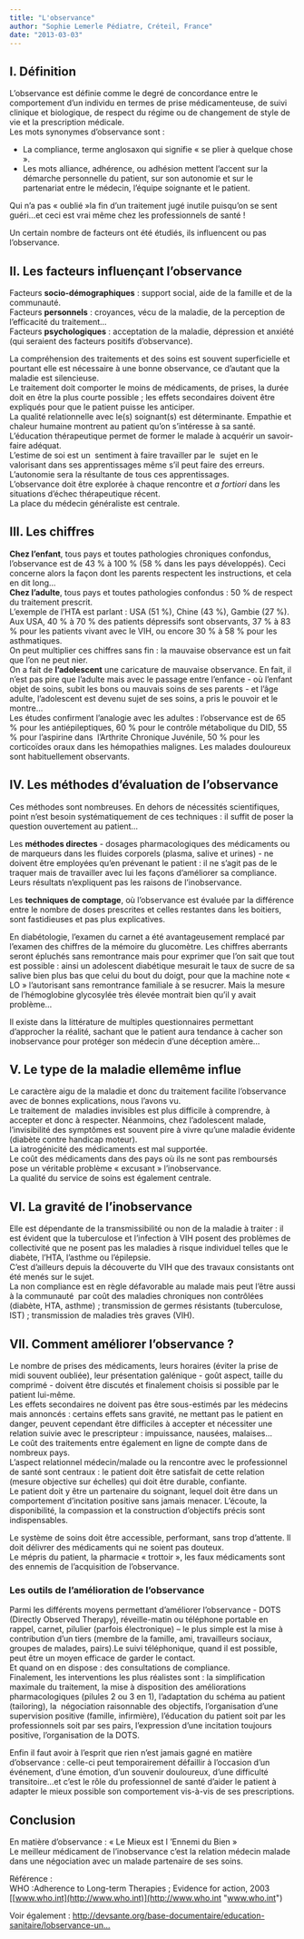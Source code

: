 ```yaml
---
title: "L'observance"
author: "Sophie Lemerle Pédiatre, Créteil, France"
date: "2013-03-03"
---
```


## I. Définition

L’observance est définie comme le degré de concordance entre le comportement d’un individu en termes de prise médicamenteuse, de suivi clinique et biologique, de respect du régime ou de changement de style de vie et la prescription médicale.  
Les mots synonymes d’observance sont :

- La compliance, terme anglosaxon qui signifie « se plier à quelque chose ».
- Les mots alliance, adhérence, ou adhésion mettent l’accent sur la démarche personnelle du patient, sur son autonomie et sur le partenariat entre le médecin, l’équipe soignante et le patient.

Qui n’a pas « oublié »la fin d’un traitement jugé inutile puisqu’on se sent guéri…et ceci est vrai même chez les professionnels de santé !

Un certain nombre de facteurs ont été étudiés, ils influencent ou pas l’observance.

## II. Les facteurs influençant l’observance

Facteurs **socio-démographiques** : support social, aide de la famille et de la communauté.  
Facteurs **personnels** : croyances, vécu de la maladie, de la perception de l’efficacité du traitement...  
Facteurs **psychologiques** : acceptation de la maladie, dépression et anxiété (qui seraient des facteurs positifs d’observance).

La compréhension des traitements et des soins est souvent superficielle et pourtant elle est nécessaire à une bonne observance, ce d’autant que la maladie est silencieuse.  
Le traitement doit comporter le moins de médicaments, de prises, la durée doit en être la plus courte possible ; les effets secondaires doivent être expliqués pour que le patient puisse les anticiper.  
La qualité relationnelle avec le(s) soignant(s) est déterminante. Empathie et chaleur humaine montrent au patient qu’on s’intéresse à sa santé.  
L’éducation thérapeutique permet de former le malade à acquérir un savoir-faire adéquat.  
L’estime de soi est un  sentiment à faire travailler par le  sujet en le valorisant dans ses apprentissages même s’il peut faire des erreurs.  
L’autonomie sera la résultante de tous ces apprentissages.  
L’observance doit être explorée à chaque rencontre et *a fortiori* dans les situations d’échec thérapeutique récent.  
La place du médecin généraliste est centrale.

## III. Les chiffres

**Chez l’enfant**, tous pays et toutes pathologies chroniques confondus, l’observance est de 43 % à 100 % (58 % dans les pays développés). Ceci concerne alors la façon dont les parents respectent les instructions, et cela en dit long…  
**Chez l’adulte**, tous pays et toutes pathologies confondus : 50 % de respect du traitement prescrit.  
L’exemple de l’HTA est parlant : USA (51 %), Chine (43 %), Gambie (27 %).  
Aux USA, 40 % à 70 % des patients dépressifs sont observants, 37 % à 83 % pour les patients vivant avec le VIH, ou encore 30 % à 58 % pour les asthmatiques.  
On peut multiplier ces chiffres sans fin : la mauvaise observance est un fait que l’on ne peut nier.  
On a fait de **l’adolescent** une caricature de mauvaise observance. En fait, il n’est pas pire que l’adulte mais avec le passage entre l’enfance - où l’enfant objet de soins, subit les bons ou mauvais soins de ses parents - et l’âge adulte, l’adolescent est devenu sujet de ses soins, a pris le pouvoir et le montre…  
Les études confirment l’analogie avec les adultes : l’observance est de 65 % pour les antiépileptiques, 60 % pour le contrôle métabolique du DID, 55 % pour l’aspirine dans  l’Arthrite Chronique Juvénile, 50 % pour les corticoïdes oraux dans les hémopathies malignes. Les malades douloureux sont habituellement observants.

## IV. Les méthodes d’évaluation de l’observance

Ces méthodes sont nombreuses. En dehors de nécessités scientifiques, point n’est besoin systématiquement de ces techniques : il suffit de poser la question ouvertement au patient…

Les **méthodes directes** - dosages pharmacologiques des médicaments ou de marqueurs dans les fluides corporels (plasma, salive et urines) - ne doivent être employées qu’en prévenant le patient : il ne s’agit pas de le traquer mais de travailler avec lui les façons d’améliorer sa compliance. Leurs résultats n’expliquent pas les raisons de l’inobservance.

Les **techniques de comptage**, où l’observance est évaluée par la différence entre le nombre de doses prescrites et celles restantes dans les boitiers, sont fastidieuses et pas plus explicatives.

En diabétologie, l’examen du carnet a été avantageusement remplacé par l’examen des chiffres de la mémoire du glucomètre. Les chiffres aberrants seront épluchés sans remontrance mais pour exprimer que l’on sait que tout est possible : ainsi un adolescent diabétique mesurait le taux de sucre de sa salive bien plus bas que celui du bout du doigt, pour que la machine note « LO » l’autorisant sans remontrance familiale à se resucrer. Mais la mesure de l’hémoglobine glycosylée très élevée montrait bien qu’il y avait problème… 

Il existe dans la littérature de multiples questionnaires permettant d’approcher la réalité, sachant que le patient aura tendance à cacher son inobservance pour protéger son médecin d’une déception amère…

## V. Le type de la maladie ellemême influe

Le caractère aigu de la maladie et donc du traitement facilite l’observance avec de bonnes explications, nous l’avons vu.  
Le traitement de  maladies invisibles est plus difficile à comprendre, à accepter et donc à respecter. Néanmoins, chez l’adolescent malade, l’invisibilité des symptômes est souvent pire à vivre qu’une maladie évidente (diabète contre handicap moteur).  
La iatrogénicité des médicaments est mal supportée.  
Le coût des médicaments dans des pays où ils ne sont pas remboursés pose un véritable problème « excusant » l’inobservance.  
La qualité du service de soins est également centrale.

## VI. La gravité de l’inobservance

Elle est dépendante de la transmissibilité ou non de la maladie à traiter : il est évident que la tuberculose et l’infection à VIH posent des problèmes de collectivité que ne posent pas les maladies à risque individuel telles que le diabète, l’HTA, l’asthme ou l’épilepsie.  
C’est d’ailleurs depuis la découverte du VIH que des travaux consistants ont été menés sur le sujet.  
La non compliance est en règle défavorable au malade mais peut l’être aussi à la communauté  par coût des maladies chroniques non contrôlées (diabète, HTA, asthme) ; transmission de germes résistants (tuberculose, IST) ; transmission de maladies très graves (VIH).

## VII. Comment améliorer l’observance ?

Le nombre de prises des médicaments, leurs horaires (éviter la prise de midi souvent oubliée), leur présentation galénique - goût aspect, taille du comprimé - doivent être discutés et finalement choisis si possible par le patient lui-même.  
Les effets secondaires ne doivent pas être sous-estimés par les médecins mais annoncés : certains effets sans gravité, ne mettant pas le patient en danger, peuvent cependant être difficiles à accepter et nécessiter une relation suivie avec le prescripteur : impuissance, nausées, malaises…  
Le coût des traitements entre également en ligne de compte dans de nombreux pays.  
L’aspect relationnel médecin/malade ou la rencontre avec le professionnel de santé sont centraux : le patient doit être satisfait de cette relation (mesure objective sur échelles) qui doit être durable, confiante.  
Le patient doit y être un partenaire du soignant, lequel doit être dans un comportement d’incitation positive sans jamais menacer. L’écoute, la disponibilité, la compassion et la construction d’objectifs précis sont indispensables.

Le système de soins doit être accessible, performant, sans trop d’attente. Il doit délivrer des médicaments qui ne soient pas douteux.  
Le mépris du patient, la pharmacie « trottoir », les faux médicaments sont des ennemis de l’acquisition de l’observance.

### Les outils de l’amélioration de l’observance 

Parmi les différents moyens permettant d’améliorer l’observance - DOTS (Directly Observed Therapy), réveille-matin ou téléphone portable en rappel, carnet, pilulier (parfois électronique) – le plus simple est la mise à contribution d’un tiers (membre de la famille, ami, travailleurs sociaux, groupes de malades, pairs).Le suivi téléphonique, quand il est possible, peut être un moyen efficace de garder le contact.  
Et quand on en dispose : des consultations de compliance.  
Finalement, les interventions les plus réalistes sont : la simplification maximale du traitement, la mise à disposition des améliorations pharmacologiques (pilules 2 ou 3 en 1), l’adaptation du schéma au patient (tailoring), la  négociation raisonnable des objectifs, l’organisation d’une supervision positive (famille, infirmière), l’éducation du patient soit par les professionnels soit par ses pairs, l’expression d’une incitation toujours positive, l’organisation de la DOTS.

Enfin il faut avoir à l’esprit que rien n’est jamais gagné en matière d’observance : celle-ci peut temporairement défaillir à l’occasion d’un événement, d’une émotion, d’un souvenir douloureux, d’une difficulté transitoire…et c’est le rôle du professionnel de santé d’aider le patient à adapter le mieux possible son comportement vis-à-vis de ses prescriptions.

## Conclusion

En matière d’observance : « Le Mieux est l ’Ennemi du Bien »  
Le meilleur médicament de l’inobservance c’est la relation médecin malade dans une négociation avec un malade partenaire de ses soins.

Référence :  
WHO :Adherence to Long-term Therapies ; Evidence for action, 2003  
[[www.who.int](http://www.who.int)](http://www.who.int "www.who.int")

Voir également : [<http://devsante.org/base-documentaire/education-sanitaire/lobservance-un>...](http://devsante.org/base-documentaire/education-sanitaire/lobservance-un-enjeu-majeur-du-traitement-des-maladies-chroniq "http://devsante.org/base-documentaire/education-sanitaire/lobservance-un-enjeu-majeur-du-traitement-des-maladies-chroniq")
